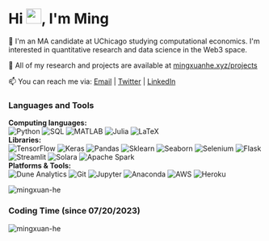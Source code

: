 # Hi <img src="https://raw.githubusercontent.com/MartinHeinz/MartinHeinz/master/wave.gif" width="30px">, I'm Ming

📖 I'm an MA candidate at UChicago studying computational economics. I'm interested in quantitative research and data science in the Web3 space.

🌌 All of my research and projects are available at [mingxuanhe.xyz/projects](https://www.mingxuanhe.xyz/projects)

📫 You can reach me via: [Email](mailto:mingxuanh@uchicago.edu) | [Twitter](https://twitter.com/mingxdynasty) | [LinkedIn](https://linkedin.com/in/mingxuanhe)


### Languages and Tools
**Computing languages:**  
![Python](https://img.shields.io/badge/-Python-000?&logo=Python)
![SQL](https://img.shields.io/badge/-SQL-000?&logo=MySQL)
![MATLAB](https://img.shields.io/badge/-MATLAB-000?)
![Julia](https://img.shields.io/badge/-Julia-000?&logo=Julia)
![LaTeX](https://img.shields.io/badge/-LaTeX-000?&logo=LaTeX)  
**Libraries:**  
![TensorFlow](https://img.shields.io/badge/-TensorFlow-000?&logo=tensorflow)
![Keras](https://img.shields.io/badge/-Keras-000?&logo=keras)
![Pandas](https://img.shields.io/badge/-Pandas-000?&logo=Pandas)
![Sklearn](https://img.shields.io/badge/-Sklearn-000?&logo=scikit-learn)
![Seaborn](https://img.shields.io/badge/-Seaborn-000?&logo=Seaborn)
![Selenium](https://img.shields.io/badge/-Selenium-000?&logo=Selenium)
![Flask](https://img.shields.io/badge/-Flask-000?&logo=Flask)
![Streamlit](https://img.shields.io/badge/-Streamlit-000?&logo=streamlit)
![Solara](https://img.shields.io/badge/-Solara-000?)
![Apache Spark](https://img.shields.io/badge/-Apache_Spark-000?&logo=Apache-Spark)  
**Platforms & Tools:**  
![Dune Analytics](https://img.shields.io/badge/-Dune_Analytics-000?)
![Git](https://img.shields.io/badge/-Git-000?&logo=Git)
![Jupyter](https://img.shields.io/badge/-Jupyter-000?&logo=Jupyter)
![Anaconda](https://img.shields.io/badge/-Anaconda-000?&logo=Anaconda)
![AWS](https://img.shields.io/badge/-AWS-000?&logo=Amazon-AWS)
![Heroku](https://img.shields.io/badge/-Heroku-000?&logo=Heroku)


<p><img align="center" src="https://github-readme-stats.vercel.app/api/top-langs?username=mingxuan-he&show_icons=true&locale=en&layout=compact" alt="mingxuan-he" /></p>

### Coding Time (since 07/20/2023)
<p><img align="center" src="https://github-readme-stats.vercel.app/api/wakatime?username=mingxuanh&layout=compact" alt="mingxuan-he" /></p>
